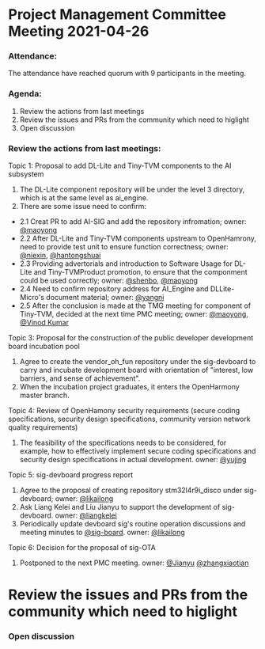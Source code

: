 # Project Management Committee Meeting 2021-04-26

### Attendance:
The attendance have reached quorum with 9 participants in the meeting.

### Agenda:

 1. Review the actions from last meetings
 2. Review the issues and PRs from the community which need to higlight
 3. Open discussion


### Review the actions from last meetings:
Topic 1: Proposal to add DL-Lite and Tiny-TVM components to the AI subsystem
1. The DL-Lite component repository will be under the level 3 directory, which is at the same level as ai_engine.
2. There are some issue need to confirm:
 - 2.1 Creat PR to add AI-SIG and add the repository infromation; owner: [@maoyong](maoyong5@huawei.com)
 - 2.2 After DL-Lite and Tiny-TVM components upstream to OpenHamrony, need to provide test unit to ensure function correctness; owner: [@niexin](niexin.nie@huawei.com), [@hantongshuai](hantongshuai@huawei.com)
 - 2.3 Providing advertorials and introduction to Software Usage for DL-Lite and Tiny-TVMProduct promotion, to ensure that the componment could be used correctly; owner: [@shenbo](shenbo@huawei.com), [@maoyong](maoyong5@huawei.com)
 - 2.4 Need to confirm repository address for AI_Engine and DLLite-Micro's document material; owner: [@yangni](https://gitee.com/neeen)
 - 2.5 After the conclusion is made at the TMG meeting for component of Tiny-TVM, decided at the next time PMC meeting; owner: [@maoyong](maoyong5@huawei.com), [@Vinod Kumar](vinods.kumar@huawei.com)

 
Topic 3: Proposal for the construction of the public developer development board incubation pool
1. Agree to create the vendor_oh_fun repository under the sig-devboard to carry and incubate development board with orientation of "interest, low barriers, and sense of achievement".
2. When the incubation project graduates, it enters the OpenHarmony master branch.


Topic 4: Review of OpenHamony security requirements (secure coding specifications, security design specifications, community version network quality requirements)
1. The feasibility of the specifications needs to be considered, for example, how to effectively implement secure coding specifications and security design specifications in actual development. owner: [@yujing](jing.yu@huawei.com)

Topic 5: sig-devboard progress report
1. Agree to the proposal of creating repository stm32l4r9i_disco under sig-devboard; owner: [@likailong](https://gitee.com/kkup180)
2. Ask Liang Kelei and Liu Jianyu to support the development of sig-devboard.  owner: [@liangkelei](https://gitee.com/xzmu)
3. Periodically update devboard sig's routine operation discussions and meeting minutes to [@sig-board](https://gitee.com/openharmony-sig/sig-content/tree/master/devboard/meetings). owner: [@likailong](https://gitee.com/kkup180)

Topic 6: Decision for the proposal of sig-OTA
1. Postponed to the next PMC meeting.  owner: [@Jianyu](https://gitee.com/L97229) [@zhangxiaotian](https://gitee.com/handyohos)

# Review the issues and PRs from the community which need to higlight


### Open discussion
